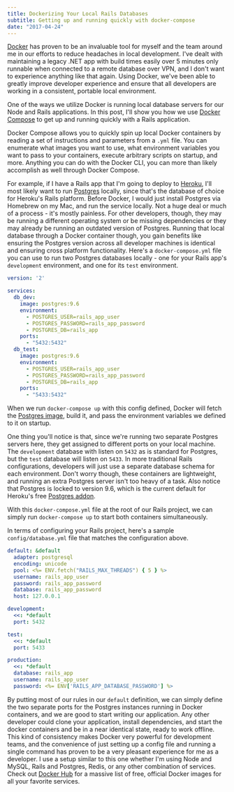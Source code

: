 ```yaml
---
title: Dockerizing Your Local Rails Databases
subtitle: Getting up and running quickly with docker-compose
date: "2017-04-24"
---
```


[Docker](https://www.docker.com/) has proven to be an invaluable tool for myself and the team around me in our efforts to reduce headaches in local development. I've dealt with maintaining a legacy .NET app with build times easily over 5 minutes only runnable when connected to a remote database over VPN, and I don't want to experience anything like that again. Using Docker, we've been able to greatly improve developer experience and ensure that all developers are working in a consistent, portable local environment.

One of the ways we utilize Docker is running local database servers for our Node and Rails applications. In this post, I'll show you how we use [Docker Compose](https://github.com/docker/compose) to get up and running quickly with a Rails application.

Docker Compose allows you to quickly spin up local Docker containers by reading a set of instructions and parameters from a `.yml` file. You can enumerate what images you want to use, what environment variables you want to pass to your containers, execute arbitrary scripts on startup, and more. Anything you can do with the Docker CLI, you can more than likely accomplish as well through Docker Compose.

For example, if I have a Rails app that I'm going to deploy to [Heroku](https://www.heroku.com/), I'll most likely want to run [Postgres](https://www.postgresql.org/) locally, since that's the database of choice for Heroku's Rails platform. Before Docker, I would just install Postgres via Homebrew on my Mac, and run the service locally. Not a huge deal or much of a process - it's mostly painless. For other developers, though, they may be running a different operating system or be missing dependencies or they may already be running an outdated version of Postgres. Running that local database through a Docker container though, you gain benefits like ensuring the Postgres version across all developer machines is identical and ensuring cross platform functionality. Here's a `docker-compose.yml` file you can use to run two Postgres databases locally - one for your Rails app's `development` environment, and one for its `test` environment.

```yml
version: '2'

services: 
  db_dev:
    image: postgres:9.6
    environment:
      - POSTGRES_USER=rails_app_user
      - POSTGRES_PASSWORD=rails_app_password
      - POSTGRES_DB=rails_app
    ports:
      - "5432:5432"
  db_test:
    image: postgres:9.6
    environment:
      - POSTGRES_USER=rails_app_user
      - POSTGRES_PASSWORD=rails_app_password
      - POSTGRES_DB=rails_app
    ports: 
      - "5433:5432"
```

When we run `docker-compose up` with this config defined, Docker will fetch the [Postgres image](https://hub.docker.com/_/postgres/), build it, and pass the environment variables we defined to it on startup.

One thing you'll notice is that, since we're running two separate Postgres servers here, they get assigned to different ports on your local machine. The `development` database with listen on `5432` as is standard for Postgres, but the `test` database will listen on `5433`. In more traditional Rails configurations, developers will just use a separate database schema for each environment. Don't worry though, these containers are lightweight, and running an extra Postgres server isn't too heavy of a task. Also notice that Postgres is locked to version 9.6, which is the current default for Heroku's free [Postgres addon](https://elements.heroku.com/addons/heroku-postgresql).

With this `docker-compose.yml` file at the root of our Rails project, we can simply run `docker-compose up` to start both containers simultaneously.

In terms of configuring your Rails project, here's a sample `config/database.yml` file that matches the configuration above.

```yml
default: &default
  adapter: postgresql
  encoding: unicode
  pool: <%= ENV.fetch("RAILS_MAX_THREADS") { 5 } %>
  username: rails_app_user
  password: rails_app_password
  database: rails_app_password
  host: 127.0.0.1

development:
  <<: *default
  port: 5432

test:
  <<: *default
  port: 5433

production:
  <<: *default
  database: rails_app
  username: rails_app_user
  password: <%= ENV['RAILS_APP_DATABASE_PASSWORD'] %>
```

By putting most of our rules in our `default` definition, we can simply define the two separate ports for the Postgres instances running in Docker containers, and we are good to start writing our application. Any other developer could clone your application, install dependencies, and start the docker containers and be in a near identical state, ready to work offline. This kind of consistency makes Docker very powerful for development teams, and the convenience of just setting up a config file and running a single command has proven to be a very pleasant experience for me as a developer. I use a setup similar to this one whether I'm using Node and MySQL, Rails and Postgres, Redis, or any other combination of services. Check out [Docker Hub](https://hub.docker.com/explore/) for a massive list of free, official Docker images for all your favorite services.